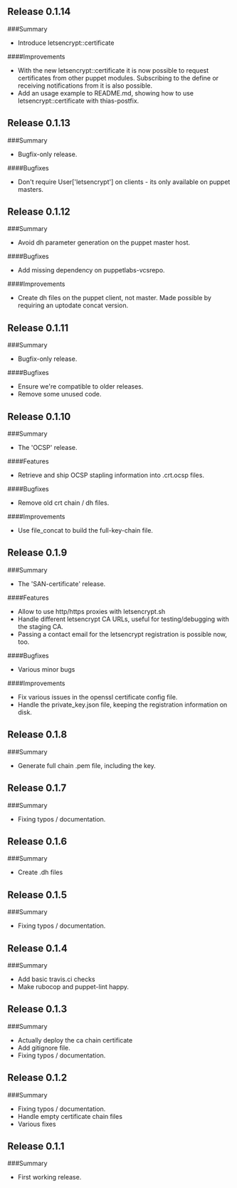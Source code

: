 ## Release 0.1.14
###Summary

- Introduce letsencrypt::certificate

####Improvements

- With the new letsencrypt::certificate it is now possible to request certificates from other puppet modules. Subscribing to the define or receiving notifications from it is also possible.
- Add an usage example to README.md, showing how to use letsencrypt::certificate with thias-postfix.

## Release 0.1.13
###Summary

- Bugfix-only release.

####Bugfixes

- Don't require User['letsencrypt'] on clients - its only available on puppet masters.

## Release 0.1.12
###Summary

- Avoid dh parameter generation on the puppet master host.

####Bugfixes

- Add missing dependency on puppetlabs-vcsrepo.

####Improvements

- Create dh files on the puppet client, not master. Made possible by requiring an uptodate concat version.

## Release 0.1.11
###Summary

- Bugfix-only release.

####Bugfixes

- Ensure we're compatible to older releases.
- Remove some unused code.

## Release 0.1.10
###Summary

- The 'OCSP' release.

####Features

- Retrieve and ship OCSP stapling information into .crt.ocsp files.

####Bugfixes

- Remove old crt chain / dh files.

####Improvements

- Use file\_concat to build the full-key-chain file.


## Release 0.1.9
###Summary

- The 'SAN-certificate' release.

####Features

- Allow to use http/https proxies with letsencrypt.sh
- Handle different letsencrypt CA URLs, useful for testing/debugging with
  the staging CA.
- Passing a contact email for the letsencrypt registration is possible now,
  too.

####Bugfixes
- Various minor bugs

####Improvements
- Fix various issues in the openssl certificate config file.
- Handle the private\_key.json file, keeping the registration
  information on disk.


## Release 0.1.8
###Summary

- Generate full chain .pem file, including the key.

## Release 0.1.7
###Summary

- Fixing typos / documentation.

## Release 0.1.6
###Summary

- Create .dh files

## Release 0.1.5
###Summary

- Fixing typos / documentation.

## Release 0.1.4
###Summary

- Add basic travis.ci checks
- Make rubocop and puppet-lint happy.

## Release 0.1.3
###Summary

- Actually deploy the ca chain certificate
- Add gitignore file.
- Fixing typos / documentation.

## Release 0.1.2
###Summary

- Fixing typos / documentation.
- Handle empty certificate chain files
- Various fixes

## Release 0.1.1
###Summary

- First working release.

<!--
## Release <version>
###Summary


####Features

####Bugfixes

####Improvements
-->
